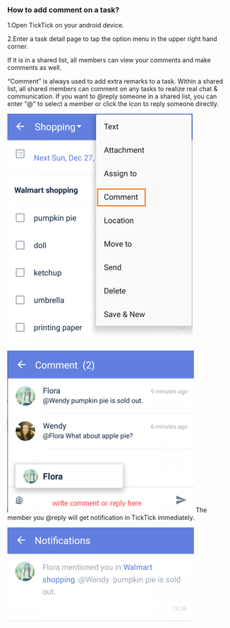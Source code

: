 ### How to add comment on a task?
1.Open TickTick on your android device.

2.Enter a task detail page to tap the option menu in the upper right hand corner.

If it is in a shared list, all members can view your comments and make comments as well.



“Comment” is always used to add extra remarks to a task. Within a shared list, all shared members can comment on any tasks to realize real chat & communication. If you want to @reply someone in a shared list, you can enter “@” to select a member or click the icon to reply someone directly. 


![](comment1.png)

![](comment20.png)
The member you @reply will get notification in TickTick immediately. 

![](comment3.png)
